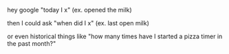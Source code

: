 hey google "today I x"  (ex. opened the milk)

then I could ask "when did I x" (ex. last open milk)

or even historical things like "how many times have I started a pizza timer in the past month?"
